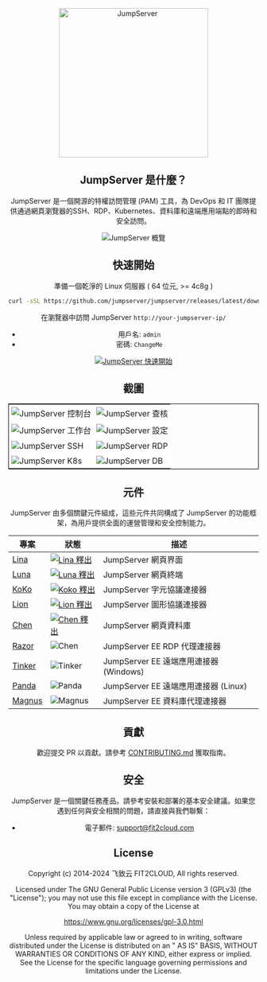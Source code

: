 <div align="center">
  <a name="readme-top"></a>
  <a href="https://jumpserver.org/index-en.html"><img src="https://download.jumpserver.org/images/jumpserver-logo.svg" alt="JumpServer" width="300" /></a>
  
## JumpServer 是什麼？

JumpServer 是一個開源的特權訪問管理 (PAM) 工具，為 DevOps 和 IT 團隊提供通過網頁瀏覽器的SSH、RDP、Kubernetes、資料庫和遠端應用端點的即時和安全訪問。

![JumpServer 概覽](https://github.com/jumpserver/jumpserver/assets/32935519/35a371cb-8590-40ed-88ec-f351f8cf9045)

## 快速開始

準備一個乾淨的 Linux 伺服器 ( 64 位元, >= 4c8g )

```sh
curl -sSL https://github.com/jumpserver/jumpserver/releases/latest/download/quick_start.sh | bash
```

在瀏覽器中訪問 JumpServer `http://your-jumpserver-ip/`
- 用戶名: `admin`
- 密碼: `ChangeMe`

[![JumpServer 快速開始](https://github.com/user-attachments/assets/0f32f52b-9935-485e-8534-336c63389612)](https://www.youtube.com/watch?v=UlGYRbKrpgY "JumpServer 快速開始")

## 截圖

<table style="border-collapse: collapse; border: 1px solid black;">
  <tr>
    <td style="padding: 5px;background-color:#fff;"><img src= "https://github.com/jumpserver/jumpserver/assets/32935519/99fabe5b-0475-4a53-9116-4c370a1426c4" alt="JumpServer 控制台"   /></td>
    <td style="padding: 5px;background-color:#fff;"><img src= "https://github.com/jumpserver/jumpserver/assets/32935519/a424d731-1c70-4108-a7d8-5bbf387dda9a" alt="JumpServer 查核"   /></td>
  </tr>

  <tr>
    <td style="padding: 5px;background-color:#fff;"><img src= "https://github.com/jumpserver/jumpserver/assets/32935519/393d2c27-a2d0-4dea-882d-00ed509e00c9" alt="JumpServer 工作台"   /></td>
    <td style="padding: 5px;background-color:#fff;"><img src= "https://github.com/jumpserver/jumpserver/assets/32935519/3a2611cd-8902-49b8-b82b-2a6dac851f3e" alt="JumpServer 設定"   /></td>
  </tr>

  <tr>
    <td style="padding: 5px;background-color:#fff;"><img src= "https://github.com/jumpserver/jumpserver/assets/32935519/1e236093-31f7-4563-8eb1-e36d865f1568" alt="JumpServer SSH"   /></td>
    <td style="padding: 5px;background-color:#fff;"><img src= "https://github.com/jumpserver/jumpserver/assets/32935519/69373a82-f7ab-41e8-b763-bbad2ba52167" alt="JumpServer RDP"   /></td>
  </tr>
  <tr>
    <td style="padding: 5px;background-color:#fff;"><img src= "https://github.com/jumpserver/jumpserver/assets/32935519/5bed98c6-cbe8-4073-9597-d53c69dc3957" alt="JumpServer K8s"   /></td>
    <td style="padding: 5px;background-color:#fff;"><img src= "https://github.com/jumpserver/jumpserver/assets/32935519/b80ad654-548f-42bc-ba3d-c1cfdf1b46d6" alt="JumpServer DB"   /></td>
  </tr>
</table>

## 元件

JumpServer 由多個關鍵元件組成，這些元件共同構成了 JumpServer 的功能框架，為用戶提供全面的運營管理和安全控制能力。

| 專案                                                  | 狀態                                                                                                                                                                  | 描述                                                                                                   |
|--------------------------------------------------------|------------------------------------------------------------------------------------------------------------------------------------------------------------------------|---------------------------------------------------------------------------------------------------------|
| [Lina](https://github.com/jumpserver/lina)             | <a href="https://github.com/jumpserver/lina/releases"><img alt="Lina 釋出" src="https://img.shields.io/github/release/jumpserver/lina.svg" /></a>                   | JumpServer 網頁界面                                                                                     |
| [Luna](https://github.com/jumpserver/luna)             | <a href="https://github.com/jumpserver/luna/releases"><img alt="Luna 釋出" src="https://img.shields.io/github/release/jumpserver/luna.svg" /></a>                   | JumpServer 網頁終端                                                                                     |
| [KoKo](https://github.com/jumpserver/koko)             | <a href="https://github.com/jumpserver/koko/releases"><img alt="Koko 釋出" src="https://img.shields.io/github/release/jumpserver/koko.svg" /></a>                   | JumpServer 字元協議連接器                                                                               |
| [Lion](https://github.com/jumpserver/lion)             | <a href="https://github.com/jumpserver/lion/releases"><img alt="Lion 釋出" src="https://img.shields.io/github/release/jumpserver/lion.svg" /></a>                   | JumpServer 圖形協議連接器                                                                               |
| [Chen](https://github.com/jumpserver/chen)             | <a href="https://github.com/jumpserver/chen/releases"><img alt="Chen 釋出" src="https://img.shields.io/github/release/jumpserver/chen.svg" />                       | JumpServer 網頁資料庫                                                                                   |  
| [Razor](https://github.com/jumpserver/razor)           | <img alt="Chen" src="https://img.shields.io/badge/release-private-red" />                                                                                              | JumpServer EE RDP 代理連接器                                                                             |
| [Tinker](https://github.com/jumpserver/tinker)         | <img alt="Tinker" src="https://img.shields.io/badge/release-private-red" />                                                                                            | JumpServer EE 遠端應用連接器 (Windows)                                                                    |
| [Panda](https://github.com/jumpserver/Panda)           | <img alt="Panda" src="https://img.shields.io/badge/release-private-red" />                                                                                             | JumpServer EE 遠端應用連接器 (Linux)                                                                      |
| [Magnus](https://github.com/jumpserver/magnus)         | <img alt="Magnus" src="https://img.shields.io/badge/release-private-red" />                                                                                            | JumpServer EE 資料庫代理連接器                                                                           |

## 貢獻

歡迎提交 PR 以貢獻。請參考 [CONTRIBUTING.md][contributing-link] 獲取指南。

## 安全

JumpServer 是一個關鍵任務產品。請參考安裝和部署的基本安全建議。如果您遇到任何與安全相關的問題，請直接與我們聯繫：

- 電子郵件: support@fit2cloud.com

## License

Copyright (c) 2014-2024 飞致云 FIT2CLOUD, All rights reserved.

Licensed under The GNU General Public License version 3 (GPLv3) (the "License"); you may not use this file except in compliance with the License. You may obtain a copy of the License at

https://www.gnu.org/licenses/gpl-3.0.html

Unless required by applicable law or agreed to in writing, software distributed under the License is distributed on an " AS IS" BASIS, WITHOUT WARRANTIES OR CONDITIONS OF ANY KIND, either express or implied. See the License for the specific language governing permissions and limitations under the License.

<!-- JumpServer official link -->
[docs-link]: https://jumpserver.com/docs
[discord-link]: https://discord.com/invite/W6vYXmAQG2
[contributing-link]: https://github.com/jumpserver/jumpserver/blob/dev/CONTRIBUTING.md

<!-- JumpServer Other link-->
[license-link]: https://www.gnu.org/licenses/gpl-3.0.html
[docker-link]: https://hub.docker.com/u/jumpserver
[github-release-link]: https://github.com/jumpserver/jumpserver/releases/latest
[github-stars-link]: https://github.com/jumpserver/jumpserver
[github-issues-link]: https://github.com/jumpserver/jumpserver/issues

<!-- Shield link-->
[github-release-shield]: https://img.shields.io/github/v/release/jumpserver/jumpserver
[github-stars-shield]: https://img.shields.io/github/stars/jumpserver/jumpserver?color=%231890FF&style=flat-square
[docker-shield]: https://img.shields.io/docker/pulls/jumpserver/jms_all.svg
[license-shield]: https://img.shields.io/github/license/jumpserver/jumpserver
[discord-shield]: https://img.shields.io/discord/1194233267294052363?style=flat&logo=discord&logoColor=%23f5f5f5&labelColor=%235462eb&color=%235462eb

<!-- Image link -->